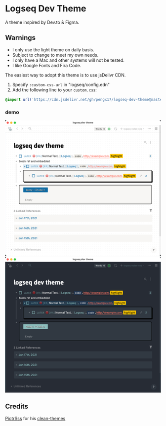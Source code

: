 # Logseq Dev Theme

A theme inspired by Dev.to & Figma.

## Warnings
- I only use the light theme on daily basis.
- Subject to change to meet my own needs.
- I only have a Mac and other systems will not be tested.
- I like Google Fonts and Fira Code.

The easiest way to adopt this theme is to use jsDelivr CDN.

1. Specify `:custom-css-url` in "logseq/config.edn"
2. Add the following line to your `custom.css`:
  ```css
  @import url('https://cdn.jsdelivr.net/gh/pengx17/logseq-dev-theme@master/custom.css');
  ```

### demo
![](./light.png)
![](./dark.png)

## Credits

[PiotrSss](https://github.com/PiotrSss) for his [clean-themes](https://github.com/PiotrSss/logseq-clean-themes)
